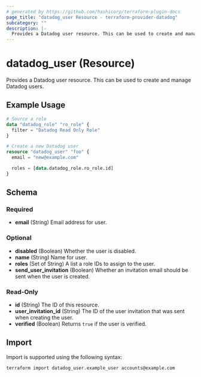 ```yaml
---
# generated by https://github.com/hashicorp/terraform-plugin-docs
page_title: "datadog_user Resource - terraform-provider-datadog"
subcategory: ""
description: |-
  Provides a Datadog user resource. This can be used to create and manage Datadog users.
---
```


# datadog_user (Resource)

Provides a Datadog user resource. This can be used to create and manage Datadog users.

## Example Usage

```terraform
# Source a role
data "datadog_role" "ro_role" {
  filter = "Datadog Read Only Role"
}

# Create a new Datadog user
resource "datadog_user" "foo" {
  email = "new@example.com"

  roles = [data.datadog_role.ro_role.id]
}
```

<!-- schema generated by tfplugindocs -->
## Schema

### Required

- **email** (String) Email address for user.

### Optional

- **disabled** (Boolean) Whether the user is disabled.
- **name** (String) Name for user.
- **roles** (Set of String) A list a role IDs to assign to the user.
- **send_user_invitation** (Boolean) Whether an invitation email should be sent when the user is created.

### Read-Only

- **id** (String) The ID of this resource.
- **user_invitation_id** (String) The ID of the user invitation that was sent when creating the user.
- **verified** (Boolean) Returns `true` if the user is verified.

## Import

Import is supported using the following syntax:

```shell
terraform import datadog_user.example_user accounts@example.com
```
